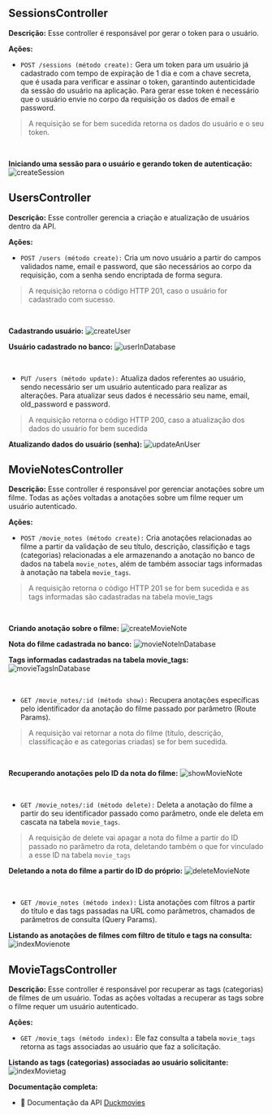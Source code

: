 ## SessionsController

**Descrição:** Esse controller é responsável por gerar o token para o usuário. 

**Ações:**
* `POST /sessions (método create):` Gera um token para um usuário já cadastrado com tempo de expiração de 1 dia e com a chave secreta, que é usada para verificar e assinar o token, garantindo autenticidade da sessão do usuário na aplicação. Para gerar esse token é necessário que o usuário envie no corpo da requisição os dados de email e password. 
> A requisição se for bem sucedida retorna os dados do usuário e o seu token.
<br>

**Iniciando uma sessão para o usuário e gerando token de autenticação:**
![createSession](https://lh3.googleusercontent.com/fife/ALs6j_HDjPDJRypjZ49D2BcDewnpfAEjrdOYv0yUS5LvjFb0J_Yzv2dNP97KU_EqGHf_q-F8M5MBOW8oM7qjAfNdWZgW4kH-qQ55aigKkIFh7NmyNRq9mnzX5sRCgGvPbssE22Itn_c5L71xBb7nnC6TNeRd1Pdg_K4mhdjZcoAItzGx7VXNCzdepGAaJ4KL2oz7Vfce6U5-ci8rHjOuQ9jfvAHYAYkKdBPK0ywNNVnP2qeSxTH4WVTWjtHpOust8AY1aQIQw3pyINZ5UnBYF9ZfP0IzG2Xd47pf3h_vjI0J0fy8Sgeje9wCr8vm3JwkJaqO8KJ8uH9IzqljZtTQ49z9JFhxFeLe4rhSsJWEQRB3IMq7d1O3NqHgEVWsyBKd6W8fNJETlkwd6op4daQJFrA5-cjdUZQjAHJV2wE4mTi185ZqFKoAinxtcbiHAzrKYpGsF6qzDPR13PjmtSSs0VTtU5hZtNFs6x3d2hraCwQ73S0buDSZKaHnBIHML22FcVK6L0opTNsPujoJAOKtYOjm3CrBgUNweoSg3l6GEXQL4_Lwso5rRHCs4B3iUpnOdQOcYeR4de5bBI4Yyz_IC8HL-O2bHNG--3DzPbwf-VyE0PfsQieRrTx_Ppv3EyRWPy1j1CFKgNIU6_gqhtwrC9VLB5ouuKtQPjtBRoWJR-uyd7IbRkmn8e2G37QX3k8ozHvExYZ6qcxwvnPim8WBY_Uv_QSUPwsAbeYYruRobSVSOdU66Xkj42ZS4NrI9P3MUx-Tsy9S7rhmq1K8NDviuBsAKNFzEgWyJ7DKJnUtxGT3LU5ZXwW6hpt_r9GfRq9TF6C6ceLXarnlSwZRShPcbaoAWZJSEgTM5-SMKIB5L1dyfuPayaH0q6Bd43uUUHFLsDN7NusGgOiqRD29KuNO49ggM0pECFmZF9Kj2lyae_AhX2lfZzirXYc6Wfk2K-FnsTfgyvKZOLxpQHepWc5HgQcAYJnJcxfOIkt36oxrgkDFA2gyz-ofkGwpb0kGeG8VBwnYGlbb9AOx-MUOQcFWGpm_6RoSHDqiXvTTSeMQ32lxNbdI6ubk8CDItsLNTcH3_objECEPO7Zesb7_bc_2csQpt-in8EdLACZikm1TnuHAJINvWfNVeWlecOoYZQ8Hg5ZormTa3Y2aQLFuFcQThIW84dZB7dPnsBTeeONhC15d5yCdidkIW5Bo85y80wn-QNShU-fvwkSAs5fzG_gumHLlVYlz_siL2sjI_Zj3B2qIn0-o8KEXoA4_3nszh9Bf-pTKrTBkHj1zDBRcufkPiF2L0WSfuN-NRKqzI2KDYvljmtzRgME5c-r2acv33MQdc_72C9FbAKxE3jRbGTM0DGiV4VyA4hCzjHTO4tKaiFUtR2mKWWmK3SBworjDdeC_N80PTxxQNneCRofCgu1H3LpYPEJU6BEzbGHrNZlpikBPLKcNF0yYLuHQbTX0fTiXoYa5qzD5xoxxEl1_0ghuUUKeokNEmT7iJDYEHlez-axPX2pcm7FDu6DKkJ6f-OggQ8rMsWUl25X2r69iMdzqwL9havIozPvUuGybvrFNvN56BucAne_ub8rheSWzKs5jSUpPVtKgcY5QhLkdw-0Klrcl8p6qqtkf9j1yZ-CC8g7IRSF4Q2j49HrzRR6yuJU=w1366-h641)

## UsersController

**Descrição:** Esse controller gerencia a criação e atualização de usuários dentro da API.

**Ações:**
* `POST /users (método create):` Cria um novo usuário a partir do campos validados name, email e password, que são necessários ao corpo da requisição, com a senha sendo encriptada de forma segura.
> A requisição retorna o código HTTP 201, caso o usuário for cadastrado com sucesso.  
<br>

**Cadastrando usuário:**
![createUser](https://lh3.googleusercontent.com/fife/ALs6j_HVtdSeTimLjNLyRk0GpWOadKW7pk3JuI5G8_3H0XmQ-RsM6MEUKgUhTVRT1ETFPoih8c_XHL79_uNnFuaamSh4j8qJpBahv3noDa2cd1OqV2LHGdWQ-Ib8DvY09Z0-bhs0mFHFDkDWJRu-kfhyFXwErzBBB4alFpXjexo67rL3KP41aP9atUE9ZErIBKcuo3w46NI1SCuc2St6kqYq2E74sOa5FXL-Rj7TYd_JB3HaYb0XURIwweg-1VjT8iG1EVZINxB14rCUj-uq-UQTYMHw4WkcUEIaFOEM8g_bZ-p9ccL5y5Su1YoLC9pYlOnIgxgV7Y1trTBob85cqxf7sI5IcrZYSYV1nmP5i9VNkQ1A2mQZIuPPXHZ1_LMsTbZpPhtjsbaQKmTuUwWhHj9iOwJCq16PvLP9GKG2qc34WeTSGP1IFjEoUrwDYSTLyJHVf-MKs7cV92U0vr0DUa7XF0EDj58y1myV-Ekc12u4bIDHoyJDdZbMeu9zXh9XaW0_Wki-0-BfHOv7K5XAGTqz4MUvIfM2k7EJoRLMHJn4o0ETVELnSUcMUfF47kdV-rjJdXa4tgvZsdU0pZooQmf65y_zBSF_zngUPCKOv743gj6Mqqz2pOwQZsjg1ILZHA6Q5ri8O3Pou8WuYuu4ePzdm2jV7xXZzugnlrzNk2W6SWoydLDH11XVUoiRumIk19Zl0PYwll4mg8bnMzdFQ921fcgB8XOMXkwHtddmkqD9Yy4QidRrDaylRh7rvBaYU1eC73xkiIIOQsn0rFE-NFyv1Wxozq5G6DhQSW-iuL_IUopx5QK5xkHo6FzLBamqwZ83dX5O8cO1jjauFjr0YlNv-RaUi63B8P9NwiyT9bGIW42yPzI1yljZu_GTjeeaMD1okdepETaruY7vOik3y29MElac4D0kSAZWnCvWA6wnRVUib93HJgMtE9ZvXSOGHq3sIIIo0ER0PflZRmvHr9OQdRLM00sGeeFXxgRelZqBUeC859WTUu34mhml1rhRxFc_RsHiyDEPr2PPUFogRC53bRsWX8k9xzdVlkhm7pSAA6ZeQGByRiqlvbdjbj4Squ2RtVTaezfJ-lGfyzW5m2AGcR_ubF7cUqSIbZqJEf_SdV-awL9udSNICl5JJTny-9TGL4IIr9c8UvoCRqMCVrmyc3JoTBm3JAflenS88sZZ49TNGTQIP96wpFHXb4uINJetOuSWY2TrzhLe_icr4GYDdpAtZNQpPsHmA7JGPefY3ZPNhay-kRwVoUXDE5ZYE5k3bv1NHGBjvykE4TcliMJu9V7mBI8rOxUnZU-GRrRxnUEb731UPTCGYA3cp77Hsu7d5IU3Le2SWn03xUiaCPNtRefnYiF_xerFn5wntC4DpwVVF8NbScVYVnMRQOakeh9PkmJrEN8v1g5LdnFJyer-drMyfxPiY0chTMqeiRLm8khXE9rlojSH8ARGJgpcjl7n12XJbQpkALw5_f3Xlq8PiY7HKcUUqs1qVYX-lhhUWDiNmynFBhQwnHDLrVqmoObQT-CU13Fn4cwMkYKNwUcz8Pk5-AVHKs8luD1U4xobeOva_iHngksDLcLYpXJzzUmd1luMnf7XU9_eh2XB9UsBY3pZ1HTmuxuhWo5TETK7808p0ZbceEVVAzZTFw=w1366-h641)

**Usuário cadastrado no banco:**
![userInDatabase](https://lh3.googleusercontent.com/fife/ALs6j_Ed_rPekwWLHnqilJ0XdR36ACS4R8q_zoWu3yzdRSS8VqO1EoWJyN_JHMkFhxXjJ-yKPyi4rZhD9CyWdhqE8MlInNCWkD8XYI4fCa9hdJcgM5wXG1iMEHdw8dk4Ao02m3s_nn856_aupDv6RrL6IiOT1H3v61_8jeOCxWQpnlEtijpvaqAIYDIHPNUKilJF70iP6ZV3DodXiN-NGTktKmFyiyyL5LLqFCMyGlyXVaKativKr1TtrgwIiHZkF8zcKv50UFKJfM1ZSIvy0ZFhNj5MxqPljL4toq0IFWzwscLpj0qNeQuygUpjFwlp6zT_B4hTdnxdrlErVcwkXs4uYs5vC6aIL9aUF-g-dOq7w7iKuhZ5aE3rHY9ohBq9Ht_V4a1l03zmyOlcdbcXm48uPx8LBjIe2q6Q--DR6J63qG1196-A1mRqttWJ1v2Xocaj_XKc9T8R2_onAnQseDVh32zpJ8twfT4isjh-a7YKDPr5vqR2LI1LSt-n_drH5MZAmviuhtarOmM_M0Gbg-Aan6ij9O0kodu_V7jWMpyNd1o7CXpSgz0CtXLNTOERwxWeSck8hQsW2PczA-ri-988tn-otrb-ApvNLrmMSC03xxbOhB5-GNFI2cysg9Acf4Vkp2A-UqDwpQVcOjifVowUHyXnnuMPMHOHRHOq1DT8MNBgaqrha9GpuaAzvjRnG-8qN1jCazvgs46wYk79mBlIvWcPZilU4o9r8zZ9xO-DuOnJ6RTL17L3uaBXAmo-YYTt14iQ1QKSgj_P6uLwWCQTiM8TxS4YH51w-dZqT-BSA8VTFwZDH1qrq6GaD7Xz_6Wsq83wo1xTg5n1efRouOUuk1jACgmEjA1FWfyOiCVXg4sqXe4yy9jCYcsdv0qFxXGzzxNl-SPL1Oxtn8-Z9NEHp-fNYzI0PDEixAH3lzkXwBzyznii3i2tVeD9anErF4dzJnIm6GZPmZlDFKx6_DEwufE1d7jXCcnNHfy8K7lmakPsDlygXSsfgZBqsI83zRPZo664ls7Ra779B-6I-BGl-yBhY0aDBgwnmJ59jL9FQLqNdIyDDKiJuwYHefakXqU_3h599EUWeqFXrf47Jl1mxw10Z1ncNQTqA5DCftyL_C1Q_hcbq_JxFYCpb_zfJ9eoTVgEsSmc6DnGLYB87BcLZfxSKFBRZty-VkF5m_oZye5vxQAFtsG7A0Mtp7Hw2-21xJXo4oi0qKm9sPmXNTHnBdRP_GjRyJ5I31DKQ0xvFgqrhBahorEkp6_EMjb3CC9L1VjrsxHJBaZP3ftUywooqCVp8VMwmZUMKNFzBAIuHxdAV5vW4oXjg1QSJV4yrckddnPqeiao0Q2xgPG3uuo4aWwlglgdpo-j_J_1n_E5CqSI7rcARRB_oGiZMeC7aOjjaOCz9qZ8Xf3sefj7c4HKWM0dVW45BwXUK18BLK81bMI4ai349gR4JeFPwNgJHsed8I6UwIO1kQ1ZEUZZ45FOXItTXDA_kBvIU6PEF6eUA658acceZjLURKTija4GNuWbAv2CUElb9uRpT7tUJtZgAQT11tu5Zz2fewMKPhkXL7lZdPP5YCDH2GZ8b-VqfXD7Y07UFvH-bFgiXN53QKIfNsaUwd9XSkQuNUUDhDWTJ7OVorg0xwOax0ybkoc=w1366-h641)

<br>

* `PUT /users (método update):` Atualiza dados referentes ao usuário, sendo necessário ser um usuário autenticado para realizar as alterações. Para atualizar seus dados é necessário seu name, email, old_password e password.
> A requisição retorna o código HTTP 200, caso a atualização dos dados do usuário for bem sucedida

**Atualizando dados do usuário (senha):**
![updateAnUser](https://lh3.googleusercontent.com/fife/ALs6j_Eg7ChmUgAYexvU2Dk2wJKccdRYJXgyDi8A0-tIBkarRSUp8ZKAR9T9d2-4WSpcn8TsJ39sNVa9D-70epDVlJPBmbA8oLKY0vzpIN5TZtDNFn00tu9qc2ZgHXzDXbUqYbiXpffWlEMj_FbAwvbvqVSXlfj1As7PRGV4V88k-g0auXboXrAXIHnhmNO6_uZxpOXzMo5jrFKfyeIXz7nbd-uqvMq7TDnElM2Cpv9YqJUseo1iw9JtDKuR9mug-lqmsJtOlQpYSrHciyPkk01DN2O95J8mJuKE9VrDBe1jwvtegfABujHiprexDmCvy0yZmQ03u4Un00dOTDPJSQ_f_BdJ8RbR0NHgiKV4QUPcFUuJ1ShYri42pdfo3VLlkNxanFl6yA9AlqF3rMjPAWwhTuVriva-DnbhTS3JWhvMPQQUGS07y017x-_jdv2DjGom0SFohQVFo7ilWv_cJiVK_ZN0DLWzPQiyJpMN9R2izcO_yrHFA4tbrROAAicWhPaN0iuww90LmKn-YD5-N8cmo9PMAXR-Vpx6UJMLlNnYKMbq1DhgoEoiXFJJZq4_3I_MylDFhdKol7XVt7pjvH4Fk2E62GRIqi65e_Lw1HHewvD_vpLC1GbRhRsKV56F6JpvZh89XjSp4bu4AU02ZGj5GksXQN_tDqSXlqrdtQbjBdU5WDogvQmPkgAO7NPq7BdBfTK3busfCaTonJjHHhOK8fOF6Z_F4lYLTwASxurrIOs4ltVDS2ZGJLfM2RxYpRJS9-QIYjt6eZVdgE-vbFeIuTS-YlI4nzqSZ5itcLBqZXoVhyH6QyTAA0V2Evao63zboGJbJPGkF7TCA9A7Bl2JocOcwyt1JGcRwYMKZcwMrBU3jEaAmoIMcKmaAlc8Hcte-mbK4lLAExPbLnDcpxKX56vZ3Wgk3MgFNmogeWIBCmiNV7TtUA2dEMg8Qpygf8YidF1nC8IdTPOP9SiIAoewzUr2w3uzLwSF-Z2oE10AUpQZEuGD7mdMcZqD6k54huQJX1X4I-DGBPviL79N5PoZyrEKiT-WJCrHAt6eXFZQS8ycEQNzV4zhODwlzB9E40NxGXZUnGiuGHAbvS0AWSR0aK7qTlNVrL1NlU9LOfBu_SCB9agrXkgoteQqlVXEsHCfd58AkJjP3lCvq-IwPOc4BP_3NgTakdqZN0Pz5LUUX8XAN80VSqkYAJ1QwIjcqgPTWIvlpRabndtbODDXfdSqM9NQjJN3ol5juBqZk7gGPIHdZsTm-7n7MhGBYgY7aLcLla5xGsR5V4FNrjIjf0Q8KBwmX1cCT_rTcI3Egu0Qs1sslM1vGkpLDDdsjCAWLjUUnsHBl7rJLFKG87sq4ck9jsLtXK0sQghudCHM0YE7nWSXHgZbrMFsWEgruYyJdTVBMw0JJdDNo4JVOErlL_Rsga-5_7Qqkxu1fBWMgUgC-014CUpLBOD5dkikvlvqAM8YJC03c6LAMQZAgtY0DAn17PuQvtSPgN9rfyQuq8TTI3QjNuNw-R6gIv_1DJOrxZFcclW-Tqb0MwFPlFG7O_XTi_lKfua6KvbVBw_zLDHFM0PdfI68yfOMGH2wR-TKE2p4635j4JH6B4n_d40Rmqb6sosZMfKfwQ9TUXIuKYc1u14ZGgPBgcWZPJIZlUQ=w1366-h641)

## MovieNotesController

**Descrição:** Esse controller é responsável por gerenciar anotações sobre um filme. Todas as ações voltadas a anotações sobre um filme requer um usuário autenticado.

**Ações:**
* `POST /movie_notes (método create):` Cria anotações relacionadas ao filme a partir da validação de seu título, descrição, classifição e tags (categorias) relacionadas a ele armazenando a anotação no banco de dados na tabela `movie_notes`, além de também associar tags informadas à anotação na tabela `movie_tags`.
> A requisição retorna o código HTTP 201 se for bem sucedida e as tags informadas são cadastradas na tabela movie_tags
<br>

**Criando anotação sobre o filme:**
![createMovieNote](https://lh3.googleusercontent.com/fife/ALs6j_EngUM0YYWf0noWRnNZa3JhjYoEUiDZ1zlatOKUuJu49zr_-2Mn95B0gR4a7GkDogxr7WMl8nAWajxRWpCNb9zKQcCXwhusPuo-S8uBCjjOUIjJgUvw3YUTD29dSriR39nKjNZY9UrjH_ghoN14_wrsyov7d5QhK-XjpODA4xFGUdzX0-5rZOk176cNPn4zhBGkEHV6AxLITxPnaIxFNaqv54ArinY11j2QRaIfta3TP9AIk22cMscVjuVhzZgTQtPtFGFOJxKt4ezLHwBWs4ZY_Sa-1aNnrvpk45yKOyTAsAvDjAdwgk03X0Ubi_8p-dJ5fb8Xbcv02BTbkf2yiatjaPyMSoYm2pZeUKL5jHU4pOS6QYoTY-I0Er96zrbvWO4ApdGQRQG6u6_sn5S2GjpKGt1TLIxQIhoR_5koQXGooGievAJ49CqMwWKtqGos-IkAbR0OtLu7p8px-_ONyCBhpTAnFz_QrIgh86N3xEMzk9WMQi5Y1qH5iNEMtfPDErqhJAQYXZVYUcc1IadaLcYdZB_qtsUXB79IvuHscCo-VgoryK09jM5P5kJxT9bvvGZ9eK7DluGmZbCdVOtSawtphTPoqNmyvZx9ihNKpVbYLpzIxcoqOIMhXH0COiTLc7cl_ZKAw5aqXhudqLTOFx4lzmB8ledtXi08-nx83qoucP3bvkZPHFjCvr0OAl0eHGFIqXF_ebatQ1GBKMzrgvUK4rwhimyxcaFvM6c7BRWh-WS6dbDezdYZaxMSjFK4T2-C-SmOm1VeEMYxzpVumlwkI99LrUjHxFwDNCkFSEBcAgi4StqtfY062QbPT7y-mAo9B1gDQQPjA_KeNdajSvz4cuOOBCDzTkJGIcYeo6ErQam7VDOojPEMJfnJ76kU9QQO3nQ4noFvI82NNN19PsHA3qgdaeAiipNN0aGTXlWjPFi1zqSWjCNCRsxeYgKg5Tpa5b4yUwPsUfaLrp42UralpT-dyYC151YHt2pbDaxzVmWlHf9d3VoREhvBNT6FUF-GBVlTQpFwUe4MMGC5ey-6U4-R6RAIY_IoqaLaSiRj3FjrhvdsrlGgtd5pVF_u5JQu6mjaH55-V7AkR2Bv2IzVXWfZtyyzraXZqVH7zCpEFCJquj7nCAgHA3I5AjXZicZvJGoOZ8ASDqEHg89j6CrGbsdQvZHC3JJpPHpPu6bAH7gTm2eJ1PvdzASbUNd1MfNNtD7Qk21a9lSiqfATdPiiNTdvlLT8M3gAqmKcqgUq0bv7ZuLH2BMizdBInz5jZI6IbdJX_JA4aO_h3HAmdZB2rO4oeB_1pVXYWkZAFybphpZAyoUHT6pYa-o7ubj47LSY9S1YDgWX2ksiiOOi-DQaHFnDzrlzmQ9QCoZlGc2jrYbnpuYFqIx-H5gg6m1QOfCC6wtveWMo0nRZpii506eoDM7R8537UuAdYXlaFKvqXob0bBuolq7o_gUexw444Aw5pVCfiuuDk2JuDbchtwmdpchTyiL_KlyzERKyz6cPvAQu4gf2gaC1HcwJu2mrGQ8wVNHAuKgyM-zBpQNk1nNSuvSvmEcSqh5Rcl8cbVuswxu3WQweeZh9OS4vylxb6vB-qA-dpFlMDU2CY50iKSYbTEG3P9BGV3GLdEYip7o1io_Ce6nc76ElTg=w916-h641)

**Nota do filme cadastrada no banco:**
![movieNoteInDatabase](https://lh3.googleusercontent.com/fife/ALs6j_EbJThy0ENcAGcQBYLtqpfOwi0c4yTvhnvK2nc7D1jEap0F2fXHOjwQRHQnZ06_5AIp497mpyXA7sBQz0YPKKm15cEI0gixGuoR-SHlvJHmO-UDlzpRsVxNtqLhXsMSGTrctTgWGo7LLtOJQxBr9MlDgl3nPx49gzIybc2HvyvgsvMfwsJ_Mbd0WmHsCLyEDilcpsHExRhnjUv3JuRrdpl3S3eq1cQyY2XGyDsBlM5pQN6RUWPJwsoZAsJyQfyTW-3Oce0f2ojYYOX990hqlLRyOkSW0_ljXxxBv1NWNBl0_rTI-hbEAvkF5rtVLwIIJdDxJLk39OaN0WHpbxIOOplWrBp5VKM27dKUEPHnUdTlf3-wORcR8c7hQBPNfGZZw268W9jlC6kcuBwl4Em19YwVEKz9JIsI-KyefuRVGmG9CgNtx8ZcilVMJimIDpqcCVG4SkG15Bja_12K4PC0BvJ3cpByef3GbtLIwRDdrr8pP4h8Cfw7l7C232mCL-876cJjhFe6pwENNbtCE9WnbWBjqlyTXH-W2Zy8adY0OWJSvohnTPhQJv8on0uSzlTah2urD_Jg0wQx4M3FNClsbu9Qs8HpTFfTZBHCE24Nk2GXqi_T5W2W2EbNBGl0MOB5knpmOfQvCE9umBvE6ryCNed8eYRTxeGIpmROtlVly2QpEwocScrFmIYzXJ6HIUDl0xrdTijyHhkmwcatPi_WS1jE0SMiTAhhhGgwb3bGoYEQjPwkCL6hZ7TLlFUx1oSo64E5n17xngcHEofVt44jo1_C5h1BBc2zPxdKGZ3RUPGMR92imbr3Bfg6uQ9_JDfYsrFLxNOTxyerAjTMLjGOC3dKl5jWTG6eUsdPM8iNh_tEZ2nltDperTmr0SnKdAKxc_-L9q0mDjxxfs1CCHJ5iIjQFGtYCNrN50CfdHxgW8IXfZOMVi90gnKIILKP01dlCL_k5XJKicHFvXnSrjhK9L0lmD60__dYusfvqexGZlT44p8uLyFsUYj-q7TNnTOAIOtBPLLz86MJKu_WmOA01WAWXXiSjnPHOZ7G4b_Hm_9rrETxDToosdjKXB55wjjlKJ7v4FqTKqWfjRKRcHahAMcYv80Z-GZY83U7jwFVqrre-iqx0CrYZu7WZa64Rs8J8D0gtvn9fDgblt3OVtn-noo1-H-qEe6YN2Y0SGWosMI7DAyTqLGQPR1dcktksCw1yxlAcQdGfEB2V3atJJT_s0GCJOhtC9R0uLGTnUJR9H63LKrEhury8xaNPvM5rjFqXzs47lXNh6bwUJfbtV_Wcx70_ZeUJq0huHk1oObT2vEzQqrUWeSrUaUgtgsuDTo8Gb9Sah-3J1L5rowgHTt-VGt_GytcTI_-xLJaKEyzIaysFlHdHbLt-DZRheweJ5Y8gXmKu5Phce0zSZYtu3p4xa8-tRP6pgfu-UORrXsbgMVGncxsGsFwtMNgb6jO6G5lC3sSjv5GSh6-OiysY3C803THwrDj9UZDL_2u9siDU2aZbHjlPOJj2Jp_H8Hx4cwk8OI6yibSwGIkUxaP031QisRVgueSi9z_BC364zyykYYG7UjPrhu8tliOEwMh6gXBw5W49w8Ty9xsM8kfqF1TnyQcYyQMJBAu_FJ-CFB1n6n9XKFI5t4jJy1olg=w1366-h641)

**Tags informadas cadastradas na tabela movie_tags:** 
<br>
![movieTagsInDatabase](https://lh3.googleusercontent.com/fife/ALs6j_HlvDdF8OzLEnUH_PAzcKB4Bg207I2wl2_if45cXin0Dc9bk6cPVeub2nItiBiQvzfX7aXwuPTo_4JR1u5nRqZxHjF_z2lvktZAJP5W-6htdbZIRW3UiMD6TW88CbJwpUT1NtOZx8rVzwe4Fep5RhyIqOwCmuq-VSuCVsQmRMAJvZy6jC02US7qpqbdEk8Y4KiYJzTa-hpi5h7oN15BZLGe7l-k1idHpt2QT9Qb2Pe7KLsGmkODhp573o-uv87jxpgDmzy41I4pj7LJOaiMqiN7lqTrPREDpaUZPXaQw1pya74LNkkty536UY5BETX2Rx3Gsg8LyCb_fHkv9dchR3RQvk35k8MrW5DeqE50F_vr7EpZ8CjL_FaSsKCvBSG1EzR3XX-7mL8R34yky1KxJ_dzyWaxcxxWhbXdig_qy6fYb1ipKcfmYm_Yb545vlteuUR6bCgGRA4U5gykudvgIZ-qCp7Ufb44izXkxP0HWoGO9kAm_mPh13bq0jVoR1lVdWvNtTnR1igLhwefeV1Upmeqs7EIyxIpONy-qeBQOoZnHZdMUM-evZ6Y71ESCMk8vuFOF0Jta6UxW93q3SdIBDU0yzGMZZlRErO0FDL2QYYEl6GnP5RyrcTu8aTRd8CjAT7cWZ-1hNiAhiz1nPbpbdl7CRUkdCim-urx0VEwV5WcnyR2r3dBIUmf5t3O9ZF4fHOGtgUrcRAkoB9EvqPMClh3FyIfjjw4IE9DWTmLp-mCRoBFs9Q9dBjnnxJ-NOd9CwVC59ZjhnZazSKX5UfGnR8wykZYEZeiobWVrxaCsdY5XRV5_Rz6RXlDPjO9m0u9X89LlwDDUTJj4p5h_abkRIW_PDAzY6DY2JZvCZBMeIDTiASccFw6db9UoF6c7-xofQXpo1_3DStGyhWyLENMPlr89t8F6P-Zg6j9UsAVZEeWAkjXVKqYBM0l_FYPcZbBcWI89W2oTrCNN5vWmNqv8K9oUKX80MlfwLgh7-0Ow0ifl392L-JOjWzHGla870ytRMTchjuF0EGBxtdUWfJxYQr244rn_SQQdkyWfPz6GR2PZoUdSyS7inRnZSL-3sFsFoNt1gQlUcGMIZgAz8BJml6QB7j0eRd4mfHXCX7IPrzY1qJPF9ELYRmplpOn_W0AxO31-TAVkFU9NrOaqyQQSbp5fPHMQI7Ka1FDOpEpGrch3vZe5GSxfvfakMAckV2-g1bRnd0qF4CoDBtVDHjg0ue2Z4c5W0Esf532-CgRuGIcE5ypLmDniC59QiA9Jbq-GhbcWt0LAzZzmI-G0j29YN3eqvn9Ic2LZxT_JB0XzQAqvYfze_btUOCHSiHJWfbulGjX25EzzipQ3VyhKeggdC7yY2tedawfV-8Ea3BkNMsPA1XGt6Xde5z4PhUJet7RMVmYmcBGDX3NOZU1-a4s9tjOTy45SGOKLhCbj5IACayPU2S6xnueX0u9MGNbcxON2Ksg3A1lAAknSxCB27UhcYUnlHW4FeuzRPVoLlzmtYNeOaYdCGgUWMPYLR37V5AG4DBbqeSgAlsbdAZzUlIwrykyq7r3ErLtogj9S8TDiNOOCeHhuBA3tDab7OYMggOA4bhYBWX-qtXY5XNGWML3_4-gr_3rxnIEAmZAocE_npkBRMiqSeW74YkZz3U=w916-h641)

<br>

* `GET /movie_notes/:id (método show):` Recupera anotações específicas pelo identificador da anotação do filme passado por parâmetro (Route Params).
> A requisição vai retornar a nota do filme (título, descrição, classificação e as categorias criadas) se for bem sucedida.
<br>

**Recuperando anotações pelo ID da nota do filme:**
![showMovieNote](https://lh3.googleusercontent.com/fife/ALs6j_Geqm2Sreu2lfW7MS14ySLl-yzomcIuw2V7cr6oXhVZEJo5jlRrNUWuMA5rBjjtu2nKq7rvNXNU_ESzh08zUllPRTumZARbOTA4d-QK2rOlVUiMtfkTXfhFY9NSD-ljABWZZWi8wiMbdvKi6cOaJSb-c7RjXB6Ko9gy1iBYDnP2BNHMqOMFXPetBzSmc0op7RsbIZqhd9Zzmz0RjJlh_yfxou17FUnf1-aN8A1uAA4I9kUdg6wBu6mDp7clor48hTXIzO4xDXCsUyN8mbjGpFw4GYvWtl3WYpSJUgD4FTSuA16QKJ6friLY5XtVP_idwmrDxEfsS1H2iLePguvqY7PTCt1N1y__NaRoiI0PDfq7rC8yu33GbebollM3a5FJuOJZOjJUMbABL_lSZ6QAIyMbDVJ9qDWqtusXYwX3Ih3wRRvsjwU2pRcKb7xRWojPRfJx5-P2E2wDLc22WyjvZNAxD6fJypqD4sFYdRKpSu5Q-Mk3hOzh3nGGMrOyx9qISicOPMNbYvjq_X7tzJfVPKsQliA4lVVlrK2GqJzzhbmb89o7iby6DU30Bk-LKbvVkmv6zgEcjLd_6z_90FI0vXf1joO09q1jWP-EUUr1YBkaEEefVKX-WnkU6SU4pXgRPZaXGaaGpNnqJpSqJ9OW2WiBIok32F94W8IZ4xYPqSQ8IUCMbwZcohyEhgnegsMjzU0gumf9L0OE5M5FnTjC2VsTx6JfC0vRaY-wzHqhXLAG2gMDVNXB1yqPSf0KGa_NkoWB890hU_rlbpmaVlQmEOJ1XvXsEoMhhyJqWqnmzMX4gK93Sa0cih1OlqKBAUhzmJ3E4WFfRxrWGlq0NiV7YNowzHuTSKc8wdWuyKRWU4RZKQ3ih2EwTA0DIl-pVIXHtkvMmBmO25aDNtE61Igv-TiwOwfDh50YkduCAdU0SvULEdlsY8RRPuf9tRHZQuqGdAEwYDEnvsOShU_VE-RmedJ1eJatQNEbjEykF0UnDUXWcMJn1xw4ZakKQarmJuqx7yXR2DSALfcpA7qmZHyixi-9sTI4i1OHo7WIRBawnyHtqsDKX16mY8Qa1hj9fu3aM04wHDdKU6XHE2FTIuBj-4cBR2gLaCPOXpisoFYpZfg4Pco14JqEBFCq4dKVJXVK1ysnTQJhN4r5vkTVHJCJVvZqnK0zujBQfeHR3mnhtR7NEa94s0Ly30eQlR1Kc1H1llr8E1RLQh1ltOMsxRmAfwKf-o-dfrYXfxm4B-2wMGC-GDDdZrxag0tAUsWOZBzV-Xr_F-Cagohso-sqf8pdGhvW8IgarHp7FxyeYBynr9auJwTaZe1ZOZynLrJSbIuP_3_nvoRfsMTCMlj9BfyD_v-IviplTaiWXPgVnj7sCS94sHGOIzbF4uZ5meW981qcm4FwOw1mPsQY8AxUr8w_uJ0OnppRl9eIDLz6p1zZYTmM-kTjT5JYRYfdTx29g44TbqsI83fAw1_7ruDZlgdufyAxiTR1r2ckYw23pQx0deoKPiMFOuo8qN8U8wC7ho8Dq1Hcu9Fg4zVGG0MllHZ9iejWg9g0zntds8hvrGwJNJyHjOzv7RBBHezUVqwsujHf2ET4EtE6MmaaHy78UZhNoiiS7q6Mxq7ENP4TrguNfxv1KTIgRFTCeVeF=w916-h641)

<br>

* `GET /movie_notes/:id (método delete):` Deleta a anotação do filme a partir do seu identificador passado como parâmetro, onde ele deleta em cascata na tabela `movie_tags`.
> A requisição de delete vai apagar a nota do filme a partir do ID passado no parâmetro da rota, deletando também o que for vinculado a esse ID na tabela `movie_tags`

**Deletando a nota do filme a partir do ID do próprio:**
![deleteMovieNote](https://lh3.googleusercontent.com/fife/ALs6j_GT2xRHtsWEXuvs7Y4YphMfSnX6j5KqIV3be-qn7JxEDAz5_WeF7XfFJx6ptC8j4FSrXZYxjwCOD51RQhNseXHO0f_UsubAWrAoAerewpoVmI-ssWd2dEkDPK4bDo2nWO1r33M55a-aW3EMS9epH7q-FUIsBh3-Pv2ElGroI8WbS99J_PX9k6h_y1Nku04OKu86abf8cJhS8qSR05twWRcOtSArfb9MRmyYoggr4mgPhan5nvdNLJHY-QGQiTHKdDUpvXVBaJJtZHw__cBTOrhyWPsnTcfoa8ca5_TJM4vgfNEA4RG1JHYNV8TNhkp0b1qPlTh5lere0jGcFOlZ6nN5u3otq7SGkYaCtsFd2_d-D9GGrts8lTr6b9W886y7I_CTHT_WcNprCCB6R9sPPLNW5RjkDFrHCx5J1NJcF45vFNlxAnKdj58fpl3VbITvf8iTdg9j4PICuC7MQQqjvLwLbELBIJDIIWT_T4bqm1pIiMiIdDWpMs8liVbo8ucyhFBDWoSBjwE3nfFRuJZcIiQiKJLLcmv2gejf-b0xJog-Zk_HGh9hvcyOCxEVRMSGFuC7Mjl_0eeJkqtJfw0OWDzFgj0LrhqnYduH_A_lU-H-AlzyB2mU70QJ0MQtzr-1vA9tOUlOA9PMAf1bEVZOt8V-duHm3VvlhGk5ZQZN6TpMJlDWdkDWMEdAFvLJ7e7vSZGdWp33dMsaHizOllVtygV4wnUGdn2BdV2HKBCGUmqYOPXqGDeVZFXoRcjpNatoSp1T6CqnfePD87MtTPYJdzBcFzs8lM8Dh5NxMo1CkPGTL_fi-_PMx97IvBcW3HZxcXf3i2Cty7BFbIgBQZ6jDb81hxrKI64SeA8w_EmLEeutKn9tABwjVEnOv5VOoIsmBEcfCkJ6Cf6Olgnk9JGzmOEgxlMkxN1xMXBcjCIzHqRW-h9RUhzlGuBlZNYMLdCHVNkuVVv-HQcmIVrjVVteuAt5G8m0pUQe-t38kmF1cTH5JJKyUi5LbBM_XrXb59CgiTeyN2YVoDChWjc7TA9dQq0952SqUkeaKb4Amwr1Vpm-6mn2z7qsBKtaXaUMpBZ0GemsR-2AnXknfb2rkl98gH47kFVymiEp66Pj4JMmlDkgdtmnsBMoJsx9jBMzOps4nLupA3XEDvk7YuzEvTAXmWDBmgbYJMMOFtkL74YVuOoXXkE3gkhivVJa151dTeK9t_cKecTV3BbJB7MtgO7hMMzojs3r1JuxSL8P3C_eBxvWzvoPNpmEF-aT7dKLIBCdOgmnpqCR9owV1eQoMdyYr61XM5WVPdIGk54TC5iSNIc6bfDR7TOnQ7FXym99fxCu6Hd3W6QGXu-6anibMfToaWDRqu-j907LlxrMn0gU226DtSroHw1ImRXFXM8IVjvOc3Ewnk6_hv0B8GSYVRzBEQliQzG_pUNfc-EyhQH20SrFpRTW-fZdEU3CNRXYqPg1BXTzWIVyTG1a67d9Bri8sbu-iwydc0Y_Hi2H6USPs18NKOl0nezZeLG5XtIHb4dlJ8erbaSB2IfQ1hOfGd0NLfAgM-vun1k0vOVlY5FpKXb4zefzR_XbPUEki8YjGR_m315C84HugR7VX6vbNOPxWD3VE5iraRz3zc8Pg_lthqFGXttxCvxDiTZMueY=w1366-h641)

<br>

* `GET /movie_notes (método index):` Lista anotações com filtros a partir do título e das tags passadas na URL como parâmetros, chamados de parâmetros de consulta (Query Params).

**Listando as anotações de filmes com filtro de título e tags na consulta:**
![indexMovienote](https://lh3.googleusercontent.com/fife/ALs6j_Eccf6I4LAPo5TJovIrEHno2UGIlwx2_zSEDwi8Xz5u-lBfxpJB6Qh1LiLdJLdbU7uOzoGQjR7Pw0E4q9A-sVkd1JYSc5wgKipPz3VDE9cVGkGxMKkq7ItB-MqC_hlKrHBfpa4dxKuVtMSTv7CHng3RFE1hkmb2pPNS6AxwJFixbCQMlO3CkBNR6Gg33lnsik1Hn4FVTtTPMaLY4ioJ9CzBA_iA1UPvbz7eD6jDbBzFGAeh2Py2gkEq44Gy97IvCNHIx2dRmjPSvKO8KUmiiB-enXnJrO7klVmgPvhGgyl9GSwUjC_hN9ZpY4rL8LkBgVHKOS709uwnh1GbIctP0fhhv9ds8wnzSs4aGcOb5-lURYTvVvuCD-_h71IS4MKwrf4-dJFJgJDMqyr4KrfrFUTC5Jx2_ozYwI5nSBcDK9lHxklHp19qZ-4IlusvarUOnIjUO1xytBl3D81dX3M9AzGMeLZHVj3HWoATfLyIjYIEkO4AVnOJYkvE0BtnBScb285i8T9CDY4qeN5lutVxYLr1gPCShw-dllSyP7S-rWP53NlYyfa6JfquvUkHiohvwccZgTU6L9HUUi2S_YBwnNxLYkBuFvSYDjSIMedJBjX4mszdMQ-apbfM5xcMNowQPiIQUnheUuBpQfpWDcc9EDMKVGQr6oOP7W0x4chPaIT95AkRTOR1-AT7lVELRVx6SBJXiKVcunovdGvkPeSeYhESdgAALlRA1uDnbBlAPjs77biJQ05KELj7kHG3k27319nRIoQWWKV0xDc62z7skzz0UzOixiI4TSxit3ldansbjMqj2ti0GAZo7xDUqVVEZ26nIvK8OS-2OgbL5_AX1GXJgP9PRFPTNrEP6NueMn4EPsQpDimppeRcfh4RiKIskxe8y0Ok0uEPngSXiuDS11Qh9kyOpT0KqfEA_F2BaQQcuNfyZBrRNW3N4RdX24RVmMxuXThaIDbcQexatVH_xgS64PjqcEn7eZ3A5dfctRpXw0G1e5ry2OKEXDKR92_hrWcvHnJUFmuY7hmXqCAGahqfHUCoP_sSTK2r7FXMQYUqOozKuHXaHbai6BLEcleLundu6Cl_YbpFL2LuNwAXPiMyZBggW2t2q-YC7iCjGPOnx5-WEFqJMe3C-YNlYFEAgDn0t-CNkl_p55b56JeEKRDtvGkEqyAN1mY8etrpSfTGdb1Url7Z2i7mUVPnWn3bgnh_75FZ5Mqt4CW9TSUTo-m9P8XLILioe1kjYZTLbcGv98eIgayQb_alFCazajT1jbhzVzS_hspDcZ1hDXcbB-4_6QkcXKO-ZrK1QvyQR0D5yrzETlwbeXnXOsWOTn1FqcOPAR3Ea80Z6gEB67A4gV2o2sj2pJFvJwNvo2oaUUmfu1Xwua75LsNfGrsMMojRVNNqyf3BfyJC4thtbx7lUQIMVDoWEkfBrqCMQOU82BUqtEdCirBLMS-C-tXEJ4iidoy0sE4Li4kc_IQn3FBpt3mT_zqKhgdkO0d707HKMMEYoI2dPkBAgWrEHAaT3jyqRPDPH5XAX3G-zNH99h4uccUGjbS-xNt4tdNsLQO0ZSS8EQsNRoBZvtRwMZ6Uti_WqF9dti0ht8jFeu8pZc4FiuAWafvbwdoRg1TsH_F0cXoJqWVx8QOgkWs8lKQ=w916-h641)

## MovieTagsController

**Descrição:** Esse controller é responsável por recuperar as tags (categorias) de filmes de um usuário. Todas as ações voltadas a recuperar as tags sobre o filme requer um usuário autenticado.

**Ações:**
* `GET /movie_tags (método index):` Ele faz consulta a tabela `movie_tags` retorna as tags associadas ao usuário que faz a solicitação.

**Listando as tags (categorias) associadas ao usuário solicitante:**
![indexMovietag](https://lh3.googleusercontent.com/fife/ALs6j_Htzv3Mcr1Gysm10WtI6KsMnkKptt-mKcWWRhmMkul0gQfYn1099KuaSjA8fCCCMTNU7PkVzW0MQlRnfKZswIATuBwv4GVqLD6gAK1JjDSQnFtjzHkOoaOa8gyedYQqiI5Oy_71HRHn7loHsaw-LbJVJ3m68W1qyOJT1ez0HEhn-nK_1_y9JZDz6oTsAoYvqwk3HUvSzBKu-XY6YQ1tp4nDDEVpHLSTi6Yy7d8Qc317dooqNdC9WieOGrV1Hw_iyOP-kdF8mIzgA3ZcuCNtGYl00jmqVAA3Q6ioKXooNniMbpdCXBhNCKfRa3LhmoBzl6NxASYj6yIheZfidQhqXzwdSMcG-gOhbLaWEZWKOaYUwwqnwrzulv4qbV7qgsdsNhMg5DXRBe0jnfO9_qnryEeLTFug8kk-EvI31In64mmfWIhBQsB8CrxdMhmm9MDKlKtR3AhoYFA_e81jKamzZB7BzMiQ8YyxgrpcU7jVudzhR9SY7FLOcmYFOp1_WZDmiyncn-0fd3r1CeGGv5K-5oKl6oIaYoyVXkrCHeqNmfNoRhNCz95l5inD0I0ji2Y4P7_fqer2mMSjqC8Gc_V5JxuqKo-vKnOsxEogKI3r2XoMlV1tpX4FA8H_zlr57sm4Mv6MjdwHACJEzuYpMSnETxs4wanVUTly11Ihg-GWC78vS4Pd5pw6-96DidUtO9NqtzN9MLjZi-s5RwIV9MWF2oXk9LfkOc7lIZpDGONTwO7MBAbVKGyPHCf7kbNFMc9RYSnQeNIAfp5nsseRzKqH5icOUpYAxlb67T6Ux2lUw80xbnlqmMkNmhp5y3Ok_Lo3UDwp-AVVkqyO_u2m8yTfxgSrskUs9Lu0RgDH9PWtcjXvZKefrE5H7sgZsSAfXF_pMfoG0mOa2OCcEgdjqvOdxMRpGid15N9r_IEvOT6LruJNnKcl1XrfzqvEtkyux7W2TEwGBOwUPiX-bYT0oZzihw_QdLpvUPWrOZ_79iyV7aZ7vl-AciJIXfYQmi6xSjTdeerCw_mdv_vJK5niCgsfHC56D5IkeGmlAeVs7BuBgoFxGkjGTrxaE3K8DR3Bm2qd6Yub3IjkIu-1ynZISg0FLrfFTy2pfFI0z2gSD3VvJR52keqqZnai1pmaebYzHRqjb5jeOKWkVbAeCUZtkb1P0tYcolG_dOdCGiffHoKurspLqa6FnRS54QsfTCZzXju2md2pUZ7BKiVdW7BN-LeKRz_aRW7NjQl5x5YkZoVtz_rFz2RRJwza0x8kWvW7CaePdP16qBQ1n2itxkPMGiLiAc6hIRwoSUq0rdiX2JpWighytREWhGeYW57YL9pkBbx-Pc7rYWH9nx6EUkjKRYlv6rMOAo9QnhNMpC3mi1EWJriZVTteWnC74PHMk2nGoddBRNlIHTrvWUDjeP_zhTXBUbjcPpjQ54Mcd95M92KxKreYBdJPMI_GjCmH1l5vJctiRKZbMAL9qxyVSpyYbsgDmjaIMgP1fNFvPqfFmc-HFbRwXR7CNpRcUCCHJa1OTB4_IMAxlCgDZWaF9uTAih_AUtAkU8VYEMBEHqKhrSC434CJuDz8C3Cs5oP6dbtp2E1NPjfZut4XfQdTKoIvZIuj0y6zc_hHETDRZ2xJW7PoFlNKlHBPrQPkpoZpdQ=w1366-h641)


**Documentação completa:**

* 📖 Documentação da API [Duckmovies](https://sleepy-lion-12c.notion.site/DuckMovies-508dedb0c2be4076be7a69d7386d76dc)
